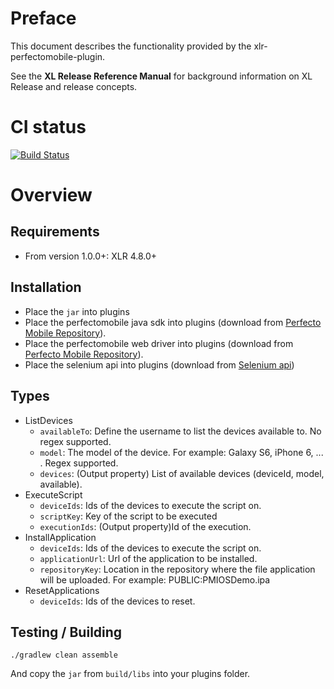 # Preface #

This document describes the functionality provided by the xlr-perfectomobile-plugin.

See the **XL Release Reference Manual** for background information on XL Release and release concepts.

# CI status #

[![Build Status](https://travis-ci.org/xebialabs-community/xlr-perfectomobile-plugin.svg?branch=master)](https://travis-ci.org/xebialabs-community/xlr-perfectomobile\-plugin)

# Overview #

## Requirements ##

* From version 1.0.0+: XLR 4.8.0+

## Installation ##

* Place the `jar` into plugins
* Place the perfectomobile java sdk into plugins (download from [Perfecto Mobile Repository](http://repository-perfectomobile.forge.cloudbees.com/public/com/perfectomobile/http-client/5.6.0.2/)).
* Place the perfectomobile web driver into plugins (download from [Perfecto Mobile Repository](http://repository-perfectomobile.forge.cloudbees.com/public/com/perfectomobile/pm-webdriver/5.6.0.2/)).
* Place the selenium api into plugins (download from [Selenium api](http://mvnrepository.com/artifact/org.seleniumhq.selenium/selenium-api/2.52.0))

## Types ##

+ ListDevices
    * `availableTo`: Define the username to list the devices available to. No regex supported.
    * `model`: The model of the device. For example: Galaxy S6, iPhone 6, ... . Regex supported.
    * `devices`: (Output property) List of available devices (deviceId, model, available).
+ ExecuteScript
    * `deviceIds`: Ids of the devices to execute the script on.
    * `scriptKey`: Key of the script to be executed
    * `executionIds`: (Output property)Id of the execution.
+ InstallApplication
    * `deviceIds`: Ids of the devices to execute the script on.
    * `applicationUrl`: Url of the application to be installed.
    * `repositoryKey`: Location in the repository where the file application will be uploaded. For example: PUBLIC:PMIOSDemo.ipa
+ ResetApplications
    * `deviceIds`: Ids of the devices to reset.


## Testing / Building ##


`./gradlew clean assemble`

And copy the `jar` from `build/libs` into your plugins folder.

